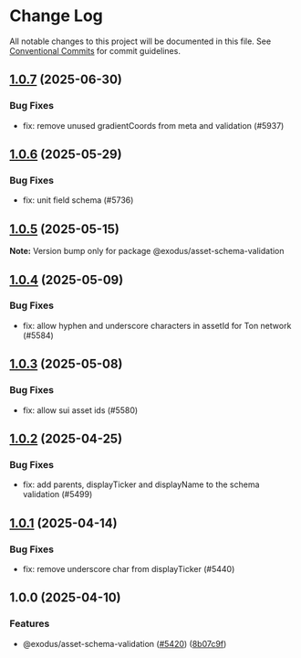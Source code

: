 # Change Log

All notable changes to this project will be documented in this file.
See [Conventional Commits](https://conventionalcommits.org) for commit guidelines.

## [1.0.7](https://github.com/ExodusMovement/assets/compare/@exodus/asset-schema-validation@1.0.6...@exodus/asset-schema-validation@1.0.7) (2025-06-30)


### Bug Fixes


* fix: remove unused gradientCoords from meta and validation (#5937)



## [1.0.6](https://github.com/ExodusMovement/assets/compare/@exodus/asset-schema-validation@1.0.5...@exodus/asset-schema-validation@1.0.6) (2025-05-29)


### Bug Fixes


* fix: unit field schema (#5736)



## [1.0.5](https://github.com/ExodusMovement/assets/compare/@exodus/asset-schema-validation@1.0.4...@exodus/asset-schema-validation@1.0.5) (2025-05-15)

**Note:** Version bump only for package @exodus/asset-schema-validation





## [1.0.4](https://github.com/ExodusMovement/assets/compare/@exodus/asset-schema-validation@1.0.3...@exodus/asset-schema-validation@1.0.4) (2025-05-09)


### Bug Fixes


* fix: allow hyphen and underscore characters in assetId for Ton network (#5584)



## [1.0.3](https://github.com/ExodusMovement/assets/compare/@exodus/asset-schema-validation@1.0.2...@exodus/asset-schema-validation@1.0.3) (2025-05-08)


### Bug Fixes


* fix: allow sui asset ids (#5580)



## [1.0.2](https://github.com/ExodusMovement/assets/compare/@exodus/asset-schema-validation@1.0.1...@exodus/asset-schema-validation@1.0.2) (2025-04-25)


### Bug Fixes


* fix: add parents, displayTicker and displayName to the schema validation (#5499)



## [1.0.1](https://github.com/ExodusMovement/assets/compare/@exodus/asset-schema-validation@1.0.0...@exodus/asset-schema-validation@1.0.1) (2025-04-14)


### Bug Fixes


* fix: remove underscore char from displayTicker (#5440)



## 1.0.0 (2025-04-10)


### Features

* @exodus/asset-schema-validation ([#5420](https://github.com/ExodusMovement/assets/issues/5420)) ([8b07c9f](https://github.com/ExodusMovement/assets/commit/8b07c9f868ebf6b8b380f40be6483f644b277e9e))
